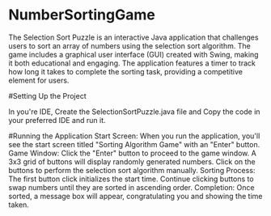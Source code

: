 # NumberSortingGame
The Selection Sort Puzzle is an interactive Java application that challenges users to sort an array of numbers using the selection sort algorithm. The game includes a graphical user interface (GUI) created with Swing, making it both educational and engaging. The application features a timer to track how long it takes to complete the sorting task, providing a competitive element for users.

#Setting Up the Project

In you're IDE, Create the SelectionSortPuzzle.java file and Copy the code in your preferred IDE and run it.

#Running the Application
Start Screen: When you run the application, you'll see the start screen titled "Sorting Algorithm Game" with an "Enter" button.
Game Window: Click the "Enter" button to proceed to the game window.
A 3x3 grid of buttons will display randomly generated numbers.
Click on the buttons to perform the selection sort algorithm manually.
Sorting Process:
The first button click initializes the start time.
Continue clicking buttons to swap numbers until they are sorted in ascending order.
Completion: Once sorted, a message box will appear, congratulating you and showing the time taken.

